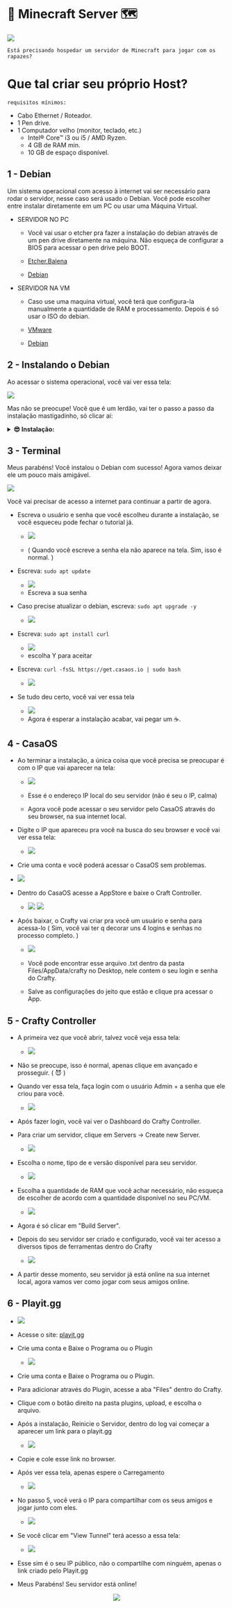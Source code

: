 # 🧱 Minecraft Server 🗺

 <img src="a.jpg" />
 
 `Está precisando hospedar um servidor de Minecraft para jogar com os rapazes?`

 # Que tal criar seu próprio Host?

`requisitos mínimos:`
  * Cabo Ethernet / Roteador.
  * 1 Pen drive.
  * 1 Computador velho (monitor, teclado, etc.)
    * Intel® Core™ i3 ou i5 / AMD Ryzen.
    * 4 GB de RAM min.
    * 10 GB de espaço disponível.

## 1 - Debian

Um sistema operacional com acesso à internet vai ser necessário para rodar o servidor, nesse caso será usado o Debian.
Você pode escolher entre instalar diretamente em um PC ou usar uma Máquina Virtual.

* SERVIDOR NO PC
  * Você vai usar o etcher pra fazer a instalação do debian através de um pen drive diretamente na máquina. Não esqueça de configurar a BIOS para acessar o pen drive pelo BOOT.
 
  * [Etcher.Balena](https://etcher.balena.io)
  * [Debian](https://www.debian.org/download)

* SERVIDOR NA VM
  * Caso use uma maquina virtual, você terá que configura-la manualmente a quantidade de RAM e processamento. Depois é só usar o ISO do debian.
    
  * [VMware](https://www.vmware.com/br/products/workstation-player/workstation-player-evaluation.html)
  * [Debian](https://www.debian.org/download)
 
## 2 - Instalando o Debian

Ao acessar o sistema operacional, você vai ver essa tela:


<img src="deb.png" /> 

Mas não se preocupe! Você que é um lerdão, vai ter o passo a passo da instalação mastigadinho, só clicar aí:

<details>
<summary><b>😎 Instalação: </b></summary>


    1  - Selecione Graphical Install
    2  - Selecione o idioma
    3  - Selecione a localização
    4  - Selecione a configuração do teclado
    5  - Selecione o seu hostname (ex: mc-server)
    6  - Selecione o nome do dominio (ex: local)
    7  - Tela de Senha root (pode pular essa parte apertando Enter)
    8  - Selecione o nome do seu usuário (você vai precisar dele para acessar o servidor)
    9  - Selecione a senha do seu usuário (use uma senha que você não vai esquecer)
    10 - Selecione a região do fuso horario
    11 - Selecione "Guided - use entire disk"
    12 - Selecione o Seu HD, SSD, etc.
    13 - Selecione "All files in one partition"
    14 - Selecione "Finish partitioning and write changes to disk"
    15 - Selecione "Sim"
    16 - Selecione "Não"
    17 - Selecione a localização
    18 - Selecione "deb.debian.org"
    19 - Tela de Proxy (pode pular)
    20 - Selecione "Não"
    21 - DESMARQUE as opções "Debian desktop enviroment" e "GNOME" e MARQUE a opção "SSH Server"
    22 - Selecione "Sim"
    23 - Selecione "dev/sda"
    24 - Aguarde o final da instalação e seleciona a opção "Reboot"
    25 - Não esqueça de remover seu pen drive.

</details>

## 3 - Terminal

Meus parabéns! Você instalou o Debian com sucesso! Agora vamos deixar ele um pouco mais amigável.

<img src="s.png" />

Você vai precisar de acesso a internet para continuar a partir de agora.

* Escreva o usuário e senha que você escolheu durante a instalação, se você esqueceu pode fechar o tutorial já.

  * <img src="d.png" />
  
  * ( Quando você escreve a senha ela não aparece na tela. Sim, isso é normal. )
 
* Escreva:
  `sudo apt update`
  * <img src="d1.png" />
  * Escreva a sua senha


* Caso precise atualizar o debian, escreva:
  `sudo apt upgrade -y`
  * <img src="d2.png" />


* Escreva:
  `sudo apt install curl`
  * <img src="d3.png" />
  * escolha Y para aceitar


* Escreva:
  `curl -fsSL https://get.casaos.io | sudo bash`
  * <img src="d4.png" />

* Se tudo deu certo, você vai ver essa tela
  * <img src="d5.png" />
  * Agora é esperar a instalação acabar, vai pegar um ☕.

 ## 4 - CasaOS
 
* Ao terminar a instalação, a única coisa que você precisa se preocupar é com o IP que vai aparecer na tela:
  * <img src="d6.png" />

  * Esse é o endereço IP local do seu servidor (não é seu o IP, calma)

  * Agora você pode acessar o seu servidor pelo CasaOS através do seu browser, na sua internet local.

* Digite o IP que apareceu pra você na busca do seu browser e você vai ver essa tela:
  
  * <img src="casa.png" />

 * Crie uma conta e você poderá acessar o CasaOS sem problemas.

  * <img src="casa1.png" />

* Dentro do CasaOS acesse a AppStore e baixe o Craft Controller.

  * <img src="casa2.png" /> <img src="casa3.png" />
  
* Após baixar, o Crafty vai criar pra você um usuário e senha para acessa-lo ( Sim, você vai ter q decorar uns 4 logins e senhas no processo completo. )

  * <img src="casa4.png" />

  * Você pode encontrar esse arquivo .txt dentro da pasta Files/AppData/crafty no Desktop, nele contem o seu login e senha do Crafty.
 
  * Salve as configurações do jeito que estão e clique pra acessar o App.

## 5 - Crafty Controller

* A primeira vez que você abrir, talvez você veja essa tela:

  * <img src="p.png" />

* Não se preocupe, isso é normal, apenas clique em avançado e prosseguir. ( 😈 ) 

* Quando ver essa tela, faça login com o usuário Admin + a senha que ele criou para você.

  * <img src="cr1.png" />

* Após fazer login, você vai ver o Dashboard do Crafty Controller.

* Para criar um servidor, clique em Servers -> Create new Server.

   * <img src="cr2.png" />

* Escolha o nome, tipo de e versão disponível para seu servidor.
   
   * <img src="cr3.png" />

* Escolha a quantidade de RAM que você achar necessário, não esqueça de escolher de acordo com a quantidade disponível no seu PC/VM.

  * <img src="cr4.png" />

* Agora é só clicar em "Build Server".

* Depois do seu servidor ser criado e configurado, você vai ter acesso a diversos tipos de ferramentas dentro do Crafty

  * <img src="cr5.png" />

* A partir desse momento, seu servidor já está online na sua internet local, agora vamos ver como jogar com seus amigos online.

## 6 - Playit.gg

 * <img src="cr6.png" />
 * Acesse o site: [playit.gg](https://playit.gg)

* Crie uma conta e Baixe o Programa ou o Plugin
  * <img src="cr7.png" />

* Crie uma conta e Baixe o Programa ou o Plugin.
* Para adicionar através do Plugin, acesse a aba "Files" dentro do Crafty.
* Clique com o botão direito na pasta plugins, upload, e escolha o arquivo.

* Após a instalação, Reinicie o Servidor, dentro do log vai começar a aparecer um link para o playit.gg

  * <img src="cr8.png" />

* Copie e cole esse link no browser.
* Após ver essa tela, apenas espere o Carregamento
  
  * <img src="cr9.png" />
  
* No passo 5, você verá o IP para compartilhar com os seus amigos e jogar junto com eles.

  * <img src="rapazes.png" />

* Se você clicar em "View Tunnel" terá acesso a essa tela:
  
  * <img src="cr10.png" />

* Esse sim é o seu IP público, não o compartilhe com ninguém, apenas o link criado pelo Playit.gg

* Meus Parabéns! Seu servidor está online!
  
<p align="center">
     <img src="cr.png" />
</p>
